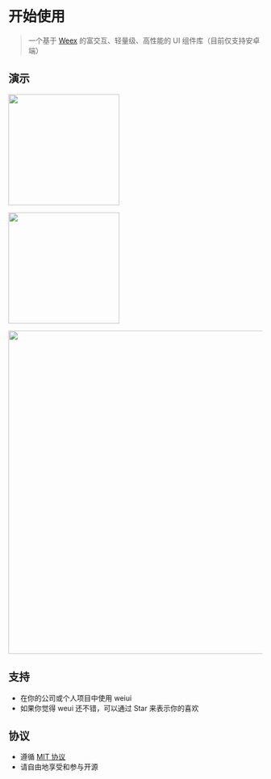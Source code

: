 # 开始使用

> 一个基于 [Weex](https://github.com/apache/incubator-weex) 的富交互、轻量级、高性能的 UI 组件库（目前仅支持安卓端）

## 演示

<a href="http://weiui.cc/app/android.apk" target="_blank"><img src="http://weiui.cc/app/android.png?_t=002" width="220px"></a>

<a href="javascript:alert('没有钱申请开发者账号上架！');"><img src="http://weiui.cc/app/ios.png?_t=002" width="220px"></a>

<img src="http://weiui.cc/app/demo.png?_t=002" width="640px">

## 支持

* 在你的公司或个人项目中使用 weiui
* 如果你觉得 weui 还不错，可以通过 Star 来表示你的喜欢

## 协议

* 遵循 [MIT 协议](http://opensource.org/licenses/MIT)
* 请自由地享受和参与开源
